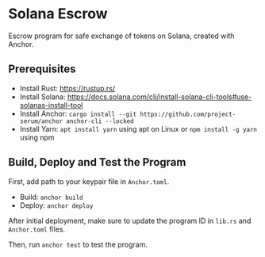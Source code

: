 # Solana Escrow

Escrow program for safe exchange of tokens on Solana, created with Anchor.

## Prerequisites

- Install Rust: https://rustup.rs/
- Install Solana: https://docs.solana.com/cli/install-solana-cli-tools#use-solanas-install-tool
- Install Anchor: `cargo install --git https://github.com/project-serum/anchor anchor-cli --locked`
- Install Yarn: `apt install yarn` using apt on Linux or `npm install -g yarn` using npm

## Build, Deploy and Test the Program

First, add path to your keypair file in `Anchor.toml`.

- Build: `anchor build`
- Deploy: `anchor deploy`

After initial deployment, make sure to update the program ID in `lib.rs` and `Anchor.toml` files.

Then, run `anchor test` to test the program.
